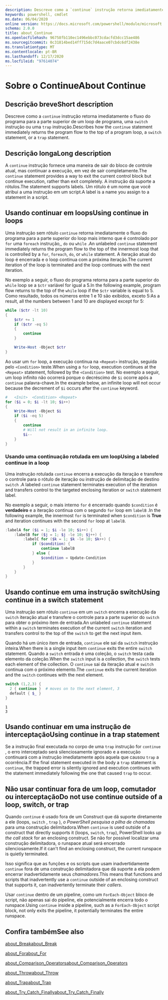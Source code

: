 ```yaml
---
description: Descreve como a `continue` instrução retorna imediatamente o fluxo do programa para a parte superior de um loop de programa, uma `switch` instrução ou uma `trap` instrução.
keywords: powershell, cmdlet
ms.date: 06/04/2020
online version: https://docs.microsoft.com/powershell/module/microsoft.powershell.core/about/about_continue?view=powershell-7&WT.mc_id=ps-gethelp
schema: 2.0.0
title: about_Continue
ms.openlocfilehash: 96758fb110ec1496ebbc073cdacfd3dcc15ae486
ms.sourcegitcommit: 0c31814bed14ff715dc7d4aace07cbdc6df2438e
ms.translationtype: MT
ms.contentlocale: pt-BR
ms.lasthandoff: 12/17/2020
ms.locfileid: "97614074"
---
```

# <a name="about-continue"></a><span data-ttu-id="c2cc6-104">Sobre o Continue</span><span class="sxs-lookup"><span data-stu-id="c2cc6-104">About Continue</span></span>

## <a name="short-description"></a><span data-ttu-id="c2cc6-105">Descrição breve</span><span class="sxs-lookup"><span data-stu-id="c2cc6-105">Short description</span></span>

<span data-ttu-id="c2cc6-106">Descreve como a `continue` instrução retorna imediatamente o fluxo do programa para a parte superior de um loop de programa, uma `switch` instrução ou uma `trap` instrução.</span><span class="sxs-lookup"><span data-stu-id="c2cc6-106">Describes how the `continue` statement immediately returns the program flow to the top of a program loop, a `switch` statement, or a `trap` statement.</span></span>

## <a name="long-description"></a><span data-ttu-id="c2cc6-107">Descrição longa</span><span class="sxs-lookup"><span data-stu-id="c2cc6-107">Long description</span></span>

<span data-ttu-id="c2cc6-108">A `continue` instrução fornece uma maneira de sair do bloco de controle atual, mas continuar a execução, em vez de sair completamente.</span><span class="sxs-lookup"><span data-stu-id="c2cc6-108">The `continue` statement provides a way to exit the current control block but continue execution, rather than exit completely.</span></span> <span data-ttu-id="c2cc6-109">A instrução dá suporte a rótulos.</span><span class="sxs-lookup"><span data-stu-id="c2cc6-109">The statement supports labels.</span></span>
<span data-ttu-id="c2cc6-110">Um rótulo é um nome que você atribui a uma instrução em um script.</span><span class="sxs-lookup"><span data-stu-id="c2cc6-110">A label is a name you assign to a statement in a script.</span></span>

## <a name="using-continue-in-loops"></a><span data-ttu-id="c2cc6-111">Usando continuar em loops</span><span class="sxs-lookup"><span data-stu-id="c2cc6-111">Using continue in loops</span></span>

<span data-ttu-id="c2cc6-112">Uma instrução sem rótulo `continue` retorna imediatamente o fluxo do programa para a parte superior do loop mais interno que é controlado por `for` uma `foreach` instrução,, `do` ou `while` .</span><span class="sxs-lookup"><span data-stu-id="c2cc6-112">An unlabeled `continue` statement immediately returns the program flow to the top of the innermost loop that is controlled by a `for`, `foreach`, `do`, or `while` statement.</span></span> <span data-ttu-id="c2cc6-113">A iteração atual do loop é encerrada e o loop continua com a próxima iteração.</span><span class="sxs-lookup"><span data-stu-id="c2cc6-113">The current iteration of the loop is terminated and the loop continues with the next iteration.</span></span>

<span data-ttu-id="c2cc6-114">No exemplo a seguir, o fluxo do programa retorna para a parte superior do `while` loop se a `$ctr` variável for igual a 5.</span><span class="sxs-lookup"><span data-stu-id="c2cc6-114">In the following example, program flow returns to the top of the `while` loop if the `$ctr` variable is equal to 5.</span></span> <span data-ttu-id="c2cc6-115">Como resultado, todos os números entre 1 e 10 são exibidos, exceto 5:</span><span class="sxs-lookup"><span data-stu-id="c2cc6-115">As a result, all the numbers between 1 and 10 are displayed except for 5:</span></span>

```powershell
while ($ctr -lt 10)
{
    $ctr += 1
    if ($ctr -eq 5)
    {
        continue
    }

    Write-Host -Object $ctr
}
```

<span data-ttu-id="c2cc6-116">Ao usar um `for` loop, a execução continua na `<Repeat>` instrução, seguida pelo `<Condition>` teste.</span><span class="sxs-lookup"><span data-stu-id="c2cc6-116">When using a `for` loop, execution continues at the `<Repeat>` statement, followed by the `<Condition>` test.</span></span> <span data-ttu-id="c2cc6-117">No exemplo a seguir, um loop infinito não ocorrerá porque o decréscimo de `$i` ocorre após a `continue` palavra-chave.</span><span class="sxs-lookup"><span data-stu-id="c2cc6-117">In the example below, an infinite loop will not occur because the decrement of `$i` occurs after the `continue` keyword.</span></span>

```powershell
#   <Init>  <Condition> <Repeat>
for ($i = 0; $i -lt 10; $i++)
{
    Write-Host -Object $i
    if ($i -eq 5)
    {
        continue
        # Will not result in an infinite loop.
        $i--
    }
}
```

### <a name="using-a-labeled-continue-in-a-loop"></a><span data-ttu-id="c2cc6-118">Usando uma continuação rotulada em um loop</span><span class="sxs-lookup"><span data-stu-id="c2cc6-118">Using a labeled continue in a loop</span></span>

<span data-ttu-id="c2cc6-119">Uma instrução rotulada `continue` encerra a execução da iteração e transfere o controle para o rótulo de iteração ou instrução de delimitação de destino `switch` .</span><span class="sxs-lookup"><span data-stu-id="c2cc6-119">A labeled `continue` statement terminates execution of the iteration and transfers control to the targeted enclosing iteration or `switch` statement label.</span></span>

<span data-ttu-id="c2cc6-120">No exemplo a seguir, o mais interno `for` é encerrado quando `$condition` é **verdadeiro** e a iteração continua com o segundo `for` loop em `labelB` .</span><span class="sxs-lookup"><span data-stu-id="c2cc6-120">In the following example, the innermost `for` is terminated when `$condition` is **True** and iteration continues with the second `for` loop at `labelB`.</span></span>

```powershell
:labelA for ($i = 1; $i -le 10; $i++) {
    :labelB for ($j = 1; $j -le 10; $j++) {
        :labelC for ($k = 1; $k -le 10; $k++) {
            if ($condition) {
                continue labelB
            } else {
                $condition = Update-Condition
            }
        }
    }
}
```

## <a name="using-continue-in-a-switch-statement"></a><span data-ttu-id="c2cc6-121">Usando continue em uma instrução switch</span><span class="sxs-lookup"><span data-stu-id="c2cc6-121">Using continue in a switch statement</span></span>

<span data-ttu-id="c2cc6-122">Uma instrução sem rótulo `continue` em um `switch` encerra a execução da `switch` iteração atual e transfere o controle para a parte superior do `switch` para obter o próximo item de entrada.</span><span class="sxs-lookup"><span data-stu-id="c2cc6-122">An unlabeled `continue` statement within a `switch` terminates execution of the current `switch` iteration and transfers control to the top of the `switch` to get the next input item.</span></span>

<span data-ttu-id="c2cc6-123">Quando há um único item de entrada, `continue` ele sai da `switch` instrução inteira.</span><span class="sxs-lookup"><span data-stu-id="c2cc6-123">When there is a single input item `continue` exits the entire `switch` statement.</span></span>
<span data-ttu-id="c2cc6-124">Quando a `switch` entrada é uma coleção, o `switch` testa cada elemento da coleção.</span><span class="sxs-lookup"><span data-stu-id="c2cc6-124">When the `switch` input is a collection, the `switch` tests each element of the collection.</span></span> <span data-ttu-id="c2cc6-125">O `continue` sai da iteração atual e `switch` continua com o próximo elemento.</span><span class="sxs-lookup"><span data-stu-id="c2cc6-125">The `continue` exits the current iteration and the `switch` continues with the next element.</span></span>

```powershell
switch (1,2,3) {
  2 { continue }  # moves on to the next element, 3
  default { $_ }
}
```

```Output
1
3
```

## <a name="using-continue-in-a-trap-statement"></a><span data-ttu-id="c2cc6-126">Usando continuar em uma instrução de interceptação</span><span class="sxs-lookup"><span data-stu-id="c2cc6-126">Using continue in a trap statement</span></span>

<span data-ttu-id="c2cc6-127">Se a instrução final executada no corpo de uma `trap` instrução for `continue` , o erro interceptado será silenciosamente ignorado e a execução continuará com a instrução imediatamente após aquela que causou `trap` a ocorrência.</span><span class="sxs-lookup"><span data-stu-id="c2cc6-127">If the final statement executed in the body a `trap` statement is `continue`, the trapped error is silently ignored and execution continues with the statement immediately following the one that caused `trap` to occur.</span></span>

## <a name="do-not-use-continue-outside-of-a-loop-switch-or-trap"></a><span data-ttu-id="c2cc6-128">Não usar continuar fora de um loop, comutador ou interceptação</span><span class="sxs-lookup"><span data-stu-id="c2cc6-128">Do not use continue outside of a loop, switch, or trap</span></span>

<span data-ttu-id="c2cc6-129">Quando `continue` é usado fora de um Construct que dá suporte diretamente a ele (loops, `switch` , `trap` ), _o PowerShell pesquisa a pilha de chamadas_ para uma construção delimitadora.</span><span class="sxs-lookup"><span data-stu-id="c2cc6-129">When `continue` is used outside of a construct that directly supports it (loops, `switch`, `trap`), PowerShell looks _up the call stack_ for an enclosing construct.</span></span> <span data-ttu-id="c2cc6-130">Se não for possível localizar uma construção delimitadora, o runspace atual será encerrado silenciosamente.</span><span class="sxs-lookup"><span data-stu-id="c2cc6-130">If it can't find an enclosing construct, the current runspace is quietly terminated.</span></span>

<span data-ttu-id="c2cc6-131">Isso significa que as funções e os scripts que usam inadvertidamente `continue` fora de uma construção delimitadora que dá suporte a ela podem encerrar inadvertidamente seus _chamadores_.</span><span class="sxs-lookup"><span data-stu-id="c2cc6-131">This means that functions and scripts that inadvertently use a `continue` outside of an enclosing construct that supports it, can inadvertently terminate their _callers_.</span></span>

<span data-ttu-id="c2cc6-132">Usar `continue` dentro de um pipeline, como um `ForEach-Object` bloco de script, não apenas sai do pipeline, ele potencialmente encerra todo o runspace.</span><span class="sxs-lookup"><span data-stu-id="c2cc6-132">Using `continue` inside a pipeline, such as a `ForEach-Object` script block, not only exits the pipeline, it potentially terminates the entire runspace.</span></span>

## <a name="see-also"></a><span data-ttu-id="c2cc6-133">Confira também</span><span class="sxs-lookup"><span data-stu-id="c2cc6-133">See also</span></span>

[<span data-ttu-id="c2cc6-134">about_Break</span><span class="sxs-lookup"><span data-stu-id="c2cc6-134">about_Break</span></span>](about_Break.md)

[<span data-ttu-id="c2cc6-135">about_For</span><span class="sxs-lookup"><span data-stu-id="c2cc6-135">about_For</span></span>](about_For.md)

[<span data-ttu-id="c2cc6-136">about_Comparison_Operators</span><span class="sxs-lookup"><span data-stu-id="c2cc6-136">about_Comparison_Operators</span></span>](about_Comparison_Operators.md)

[<span data-ttu-id="c2cc6-137">about_Throw</span><span class="sxs-lookup"><span data-stu-id="c2cc6-137">about_Throw</span></span>](about_Throw.md)

[<span data-ttu-id="c2cc6-138">about_Trap</span><span class="sxs-lookup"><span data-stu-id="c2cc6-138">about_Trap</span></span>](about_Trap.md)

[<span data-ttu-id="c2cc6-139">about_Try_Catch_Finally</span><span class="sxs-lookup"><span data-stu-id="c2cc6-139">about_Try_Catch_Finally</span></span>](about_Try_Catch_Finally.md)
